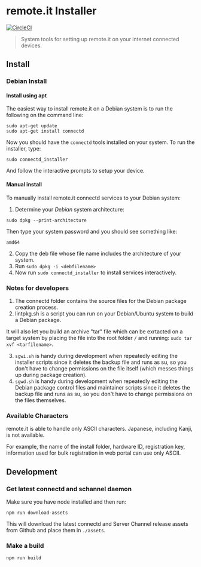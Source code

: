 # remote.it Installer

[![CircleCI](https://circleci.com/gh/remoteit/installer.svg?style=svg&circle-token=51d69d01d1536ee58ad7ddf3ae927811416fee63)](https://circleci.com/gh/remoteit/installer)

> System tools for setting up remote.it on your internet connected devices.

## Install

### Debian Install

#### Install using apt

The easiest way to install remote.it on a Debian system is to run the following on the command line:

```
sudo apt-get update
sudo apt-get install connectd
```

Now you should have the `connectd` tools installed on your system. To run the installer, type:

```
sudo connectd_installer
```

And follow the interactive prompts to setup your device.

#### Manual install

To manually install remote.it connectd services to your Debian system:

1. Determine your _Debian_ system architecture:

```shell
sudo dpkg --print-architecture
```

Then type your system password and you should see something like:

```
amd64
```

2. Copy the deb file whose file name includes the architecture of your system.
3. Run `sudo dpkg -i <debfilename>`
4. Now run `sudo connectd_installer` to install services interactively.

### Notes for developers

1. The connectd folder contains the source files for the Debian package creation process.
2. lintpkg.sh is a script you can run on your Debian/Ubuntu system to build a Debian package.

It will also let you build an archive "tar" file which can be exrtacted on a target system by placing the file into the root folder `/` and running: `sudo tar xvf <tarfilename>`.

3. `sgwi.sh` is handy during development when repeatedly editing the installer scripts since it deletes the backup file and runs as su, so you don't have to change permissions on the file itself (which messes things up during package
   creation).
4. `sgwd.sh` is handy during development when repeatedly editing the Debian package control files and maintainer scripts since it deletes the backup file and runs as su, so you don't have to change permissions on the files themselves.

### Available Characters

remote.it is able to handle only ASCII characters. Japanese, including Kanji, is not available.

For example, the name of the install folder, hardware ID, registration key, information used for bulk registration in web portal can use only ASCII.

## Development

### Get latest connectd and schannel daemon

Make sure you have node installed and then run:

```shell
npm run download-assets
```

This will download the latest connectd and Server Channel release assets from Github and place them in `./assets`.

### Make a build

```shell
npm run build
```
